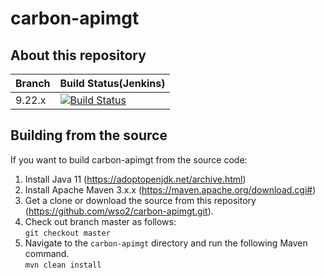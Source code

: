 # carbon-apimgt

## About this repository

|  Branch | Build Status(Jenkins) |
| :------------ |:------------- |
| 9.22.x      | [![Build Status](https://wso2.org/jenkins/view/platform/job/platform-builds/job/carbon-apimgt_9.22.x/badge/icon)](https://wso2.org/jenkins/view/platform/job/platform-builds/job/carbon-apimgt_9.22.x/) |

## Building from the source

If you want to build carbon-apimgt from the source code:

1. Install Java 11 (https://adoptopenjdk.net/archive.html)
1. Install Apache Maven 3.x.x (https://maven.apache.org/download.cgi#)
1. Get a clone or download the source from this repository (https://github.com/wso2/carbon-apimgt.git).
1. Check out branch master as follows:\
``git checkout master``
1. Navigate to the ``carbon-apimgt`` directory and run the following Maven command.\
 ``mvn clean install``

